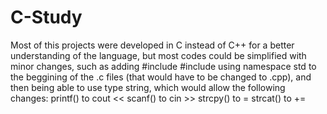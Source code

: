 # C-Study
Most of this projects were developed in C instead of C++ for a better understanding of the language, but most codes could be simplified with minor changes, such as adding 
#include <iostream>
#include <string>
using namespace std
to the beggining of the .c files (that would have to be changed to .cpp), and then being able to use type string, which would allow the following changes:
printf() to cout <<
scanf() to cin >> 
strcpy() to =
strcat() to +=
